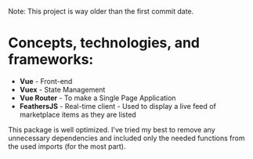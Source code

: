 Note: This project is way older than the first commit date.
# Concepts, technologies, and frameworks:

* **Vue** - Front-end
* **Vuex** - State Management
* **Vue Router** - To make a Single Page Application
* **FeathersJS** - Real-time client - Used to display a live feed of marketplace items as they are listed

This package is well optimized. I've tried my best to remove any unnecessary dependencies and included only the needed functions from the used imports (for the most part).  
